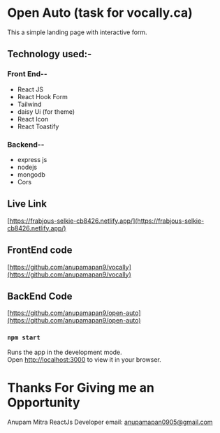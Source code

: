 # Open Auto (task for vocally.ca)

This a simple landing page with interactive form.

## Technology used:-


### Front End--
- React JS
- React Hook Form
- Tailwind
- daisy Ui (for theme)
- React Icon
- React Toastify 

### Backend--

- express js 
- nodejs
- mongodb
- Cors


## Live Link 
[https://frabjous-selkie-cb8426.netlify.app/](https://frabjous-selkie-cb8426.netlify.app/)


## FrontEnd code
[https://github.com/anupamapan9/vocally](https://github.com/anupamapan9/vocally)


## BackEnd Code
[https://github.com/anupamapan9/open-auto](https://github.com/anupamapan9/open-auto)

### `npm start`

Runs the app in the development mode.\
Open [http://localhost:3000](http://localhost:3000) to view it in your browser.

# Thanks For Giving me an Opportunity
Anupam Mitra
ReactJs Developer
email: anupamapan0905@gmail.com
